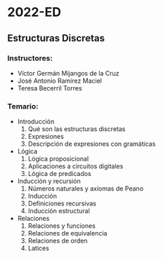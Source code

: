 # 2022-ED
## Estructuras Discretas
### Instructores:
* Víctor Germán Mijangos de la Cruz
* José Antonio Ramírez Maciel
* Teresa Becerril Torres

### Temario:
- Introducción
    1. Qué son las estructuras discretas
    2. Expresiones
    3. Descripción de expresiones con gramáticas
- Lógica
    1. Lógica proposicional
    2. Aplicaciones a circuitos digitales
    3. Lógica de predicados
- Inducción y recursión
    1. Números naturales y axiomas de Peano
    2. Inducción
    3. Definiciones recursivas
    4. Inducción estructural
- Relaciones
    1. Relaciones y funciones
    2. Relaciones de equivalencia
    3. Relaciones de orden
    4. Latices

